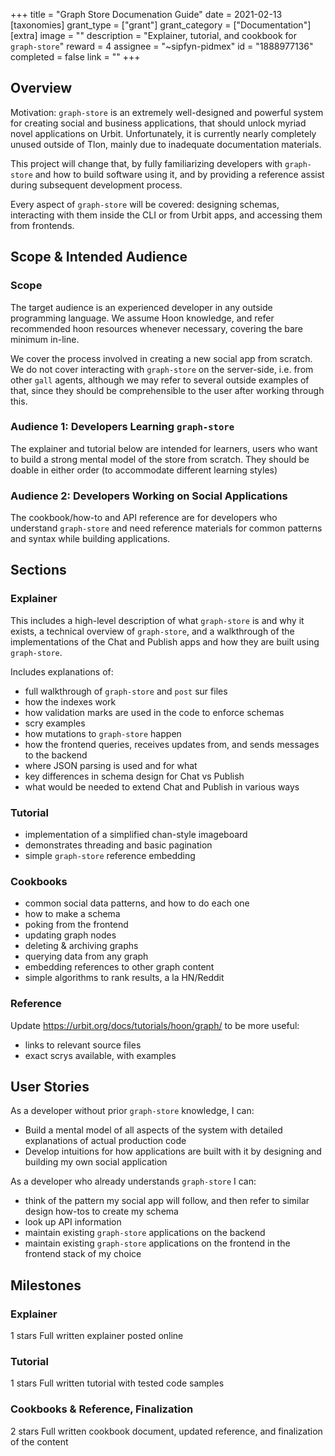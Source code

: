 +++
title = "Graph Store Documenation Guide"
date = 2021-02-13
[taxonomies]
grant_type = ["grant"]
grant_category = ["Documentation"]
[extra]
image = ""
description = "Explainer, tutorial, and cookbook for `graph-store`"
reward = 4
assignee = "~sipfyn-pidmex"
id = "1888977136"
completed = false
link = ""
+++

## Overview
Motivation: `graph-store` is an extremely well-designed and powerful system for creating social and business applications, that should unlock myriad novel applications on Urbit. Unfortunately, it is currently nearly completely unused outside of Tlon, mainly due to inadequate documentation materials.

This project will change that, by fully familiarizing developers with `graph-store` and how to build software using it, and by providing a reference assist during subsequent development process.

Every aspect of `graph-store` will be covered: designing schemas, interacting with them inside the CLI or from Urbit apps, and accessing them from frontends.

## Scope & Intended Audience
### Scope
The target audience is an experienced developer in any outside programming language. We assume Hoon knowledge, and refer recommended hoon resources whenever necessary, covering the bare minimum in-line.

We cover the process involved in creating a new social app from scratch. We do not cover interacting with `graph-store` on the server-side, i.e. from other `gall` agents, although we may refer to several outside examples of that, since they should be comprehensible to the user after working through this.

### Audience 1: Developers Learning `graph-store`
The explainer and tutorial below are intended for learners, users who want to build a strong mental model of the store from scratch. They should be doable in either order (to accommodate different learning styles)

### Audience 2: Developers Working on Social Applications
The cookbook/how-to and API reference are for developers who understand `graph-store` and need reference materials for common patterns and syntax while building applications. 

## Sections
### Explainer

This includes a high-level description of what `graph-store` is and why it exists, a technical overview of `graph-store`, and a walkthrough of the implementations of the Chat and Publish apps and how they are built using `graph-store`.

Includes explanations of:
* full walkthrough of `graph-store` and `post` sur files
* how the indexes work
* how validation marks are used in the code to enforce schemas
* scry examples
* how mutations to `graph-store` happen
* how the frontend queries, receives updates from, and sends messages to the backend
* where JSON parsing is used and for what
* key differences in schema design for Chat vs Publish 
* what would be needed to extend Chat and Publish in various ways

### Tutorial
* implementation of a simplified chan-style imageboard
* demonstrates threading and basic pagination
* simple `graph-store` reference embedding

### Cookbooks
* common social data patterns, and how to do each one
* how to make a schema
* poking from the frontend
* updating graph nodes
* deleting & archiving graphs
* querying data from any graph
* embedding references to other graph content
* simple algorithms to rank results, a la HN/Reddit

### Reference
Update https://urbit.org/docs/tutorials/hoon/graph/ to be more useful:
* links to relevant source files
* exact scrys available, with examples

## User Stories
As a developer without prior `graph-store` knowledge, I can:
* Build a mental model of all aspects of the system with detailed explanations of actual production code
* Develop intuitions for how applications are built with it by designing and building my own social application

As a developer who already understands `graph-store` I can:
* think of the pattern my social app will follow, and then refer to similar design how-tos to create my schema
* look up API information
* maintain existing `graph-store` applications on the backend
* maintain existing `graph-store` applications on the frontend in the frontend stack of my choice

## Milestones


### Explainer
1 stars
Full written explainer posted online


### Tutorial
1 stars
Full written tutorial with tested code samples


### Cookbooks & Reference, Finalization
2 stars
Full written cookbook document, updated reference, and finalization of the content

    